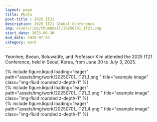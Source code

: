 ```yaml
---
layout: page
title: Photo
post-title : 2025 IT21
description: 2025 IT21 Global Conference
img: assets/img/thumbnail/20250701_IT21.png
start_date: 2025-06-30
end_date: 2025-07-03
category: work
---
```

Yeonhee, Boeun, Boluwatife, and Professor Kim attended the 2025 IT21 Conference, held in Seoul, Korea, from June 30 to July 3, 2025.

<div class="row">
    <div class="col-sm mt-3 mt-md-0">
        {% include figure.liquid loading="eager" path="assets/img/work/20250701_IT21_1.png
        " title="example image" class="img-fluid rounded z-depth-1" %}
    </div>
</div>

<div class="row">
    <div class="col-sm mt-3 mt-md-0">
        {% include figure.liquid loading="eager" path="assets/img/work/20250701_IT21_3.png
        " title="example image" class="img-fluid rounded z-depth-1" %}
    </div>
</div>

<div class="row">
    <div class="col-sm mt-3 mt-md-0">
        {% include figure.liquid loading="eager" path="assets/img/work/20250701_IT21_4.png
        " title="example image" class="img-fluid rounded z-depth-1" %}
    </div>
</div>